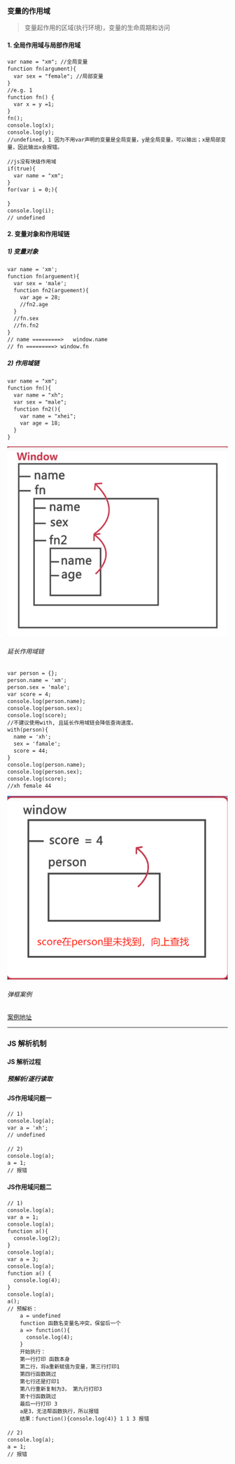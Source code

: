 ### 变量的作用域

> 变量起作用的区域(执行环境)，变量的生命周期和访问

#### 1. 全局作用域与局部作用域

```
var name = "xm"; //全局变量
function fn(argument){
  var sex = "female"; //局部变量
}
//e.g. 1
function fn() {
  var x = y =1;
}
fn();
console.log(x);
console.log(y);
//undefined, 1 因为不用var声明的变量是全局变量，y是全局变量，可以输出；x是局部变量，因此输出x会报错。

//js没有块级作用域
if(true){
  var name = "xm";
}
for(var i = 0;){

}
console.log(i);
// undefined
```

#### 2. 变量对象和作用域链

##### 1) 变量对象

```
var name = 'xm';
function fn(arguement){
  var sex = 'male';
  function fn2(arguement){
    var age = 28;
    //fn2.age
  }
  //fn.sex
  //fn.fn2
}
// name =========>   window.name
// fn =========> window.fn
```

##### 2) 作用域链

```
var name = "xm";
function fn(){
  var name = "xh";
  var sex = "male";
  function fn2(){
    var name = "xhei";
    var age = 18;
  }
}
```

![作用域链图示1](imgs/002.png)

###### 延长作用域链

```
var person = {};
person.name = 'xm';
person.sex = 'male';
var score = 4;
console.log(person.name);
console.log(person.sex);
console.log(score);
//不建议使用with, 且延长作用域链会降低查询速度。
with(person){
  name = 'xh';
  sex = 'famale';
  score = 44;
}
console.log(person.name);
console.log(person.sex);
console.log(score);
//xh female 44
```

![作用域链图示2](imgs/003.png)

###### 弹框案例

[案例地址](demoPage/demo1.html)

---

### JS 解析机制

#### JS 解析过程

##### 预解析/逐行读取


#### JS作用域问题一
```
// 1)
console.log(a);
var a = 'xh';
// undefined

// 2)
console.log(a);
a = 1;
// 报错
```

#### JS作用域问题二
```
// 1)
console.log(a);
var a = 1;
console.log(a);
function a(){
  console.log(2);
}
console.log(a);
var a = 3;
console.log(a);
function a() {
  console.log(4);
}
console.log(a);
a();
// 预解析：
    a = undefined
    function 函数名变量名冲突，保留后一个
    a => function(){
      console.log(4);
    }
    开始执行：
    第一行打印 函数本身
    第二行，将a重新赋值为变量，第三行打印1
    第四行函数跳过
    第七行还是打印1
    第八行重新复制为3， 第九行打印3
    第十行函数跳过
    最后一行打印 3
    a是3，无法帮函数执行，所以报错
    结果：function(){console.log(4)} 1 1 3 报错

// 2)
console.log(a);
a = 1;
// 报错
```